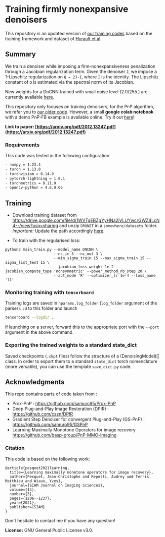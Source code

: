 # Training firmly nonexpansive denoisers

This repository is an updated version of [our training codes](https://github.com/basp-group/PnP-MMO-imaging) based on the training framework and dataset of [Hurault et al](https://github.com/samuro95/GSPnP).

## Summary
We train a denoiser while imposing a firm-nonexpansiveness penalization through a Jacobian regularization term.
Given the denoiser `J`, we impose a 1-Lipschitz regularization on `Q = 2J-I`, where `I` is the identity.
The Lipschitz constant of `Q` is estimated via the spectral norm of its Jacobian.

New weights for a DnCNN trained with small noise level (2.0/255.) are currently available [here](https://drive.google.com/drive/folders/1A6SN5yZEiXxzdp-NKtEGB4ZutBI7t0ea).

This repository only focuses on training denoisers; for the PnP algorithm, we refer you to [our older code](https://github.com/basp-group/PnP-MMO-imaging). 
However, a small **google colab notebook** with a demo PnP-FB example is available online. Try it out [here](https://colab.research.google.com/drive/1pVNl4VhDLaYMC7KOyL8f7Zyv-zygM4vK#scrollTo=QlNANCmQkbUu)!

**Link to paper: [https://arxiv.org/pdf/2012.13247.pdf](https://arxiv.org/pdf/2012.13247.pdf)**

### Requirements

This code was tested in the following configuration:
```bash
- numpy = 1.23.4
- torch = 1.13.0
- torchvision = 0.14.0
- pytorch-lightning = 1.8.1
- torchmetrics = 0.11.0
- opencv-python = 4.6.0.66
```

## Training 

- Download training dataset from https://drive.google.com/file/d/1WVTgEBZgYyHNa2iVLUYwcrGWZ4LcN4--/view?usp=sharing and unzip ```DRUNET``` in a ```somewhere/datasets``` folder. *Important:* Update the path accordingly [here](https://github.com/matthieutrs/training_FNE_denoisers_dana/blob/main/train_denoisers/data_module.py#L120).

- To train with the regularised loss:
```
python3 main_train.py --model_name DNCNN \
                      --nc_in 3 --nc_out 3 \
                      --min_sigma_train 15 --max_sigma_train 15 --sigma_list_test 15 \
                      --jacobian_loss_weight 1e-2 --jacobian_compute_type 'nonsymmetric' --power_method_nb_step 20 \
                      --act_mode 'R' --optimizer_lr 1e-4 --loss_name 'l1'
```

### Monitoring training with `tensorboard`
Training logs are saved in `hparams.log_folder` (`log_folder` argument of the parser). `cd` to this folder and launch
```bash
tensorboard --logdir .
```
If launching on a server, forward this to the appropriate port with the `--port ` argument in the above command.

### Exporting the trained weights to a standard state_dict
Saved checkpoints (`.ckpt` files) follow the structure of a (DenoisingModel)[] class. In order to export them to a standard `state_dict` torch nomenclature (more versatile), you can use the template `save_dict.py` code.

## Acknowledgments
This repo contains parts of code taken from : 
- Prox-PnP : https://github.com/samuro95/Prox-PnP
- Deep Plug-and-Play Image Restoration (DPIR) : https://github.com/cszn/DPIR 
- Gradient Step Denoiser for convergent Plug-and-Play (GS-PnP) : https://github.com/samuro95/GSPnP
- Learning Maximally Monotone Operators for image recovery https://github.com/basp-group/PnP-MMO-imaging

### Citation 
This code is based on the following work:
```
@article{pesquet2021learning,
  title={Learning maximally monotone operators for image recovery},
  author={Pesquet, Jean-Christophe and Repetti, Audrey and Terris, Matthieu and Wiaux, Yves},
  journal={SIAM Journal on Imaging Sciences},
  volume={14},
  number={3},
  pages={1206--1237},
  year={2021},
  publisher={SIAM}
}
```

Don't hesitate to contact me if you have any question!

**License:** GNU General Public License v3.0.
